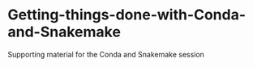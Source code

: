 # Getting-things-done-with-Conda-and-Snakemake
Supporting material for the Conda and Snakemake session

